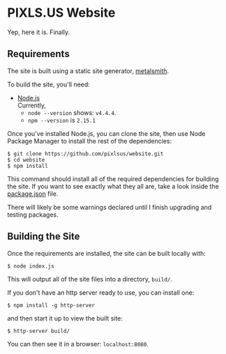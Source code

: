 
PIXLS.US Website
================

Yep, here it is.  Finally.



Requirements
------------
The site is built using a static site generator, [metalsmith][].

To build the site, you'll need:

* [Node.js][]  
    Currently,
    * `node --version` shows: `v4.4.4`.
    * `npm --version` is `2.15.1`  

Once you've installed Node.js, you can clone the site, then use Node Package Manager
to install the rest of the dependencies:

    $ git clone https://github.com/pixlsus/website.git
    $ cd website
    $ npm install

This command should install all of the required dependencies for building the site.
If you want to see exactly what they all are, take a look inside the [package.json][] file.


There will likely be some warnings declared until I finish upgrading and testing packages.



Building the Site
-----------------
Once the requirements are installed, the site can be built locally with:

    $ node index.js

This will output all of the site files into a directory, `build/`.

If you don't have an http server ready to use, you can install one:

    $ npm install -g http-server

and then start it up to view the built site:

    $ http-server build/

You can then see it in a browser: `localhost:8080`.


[metalsmith]: http://www.metalsmith.io
[Node.js]: https://nodejs.org
[package.json]: https://github.com/pixlsus/website/blob/master/package.json
